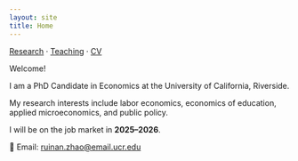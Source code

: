 ```yaml
---
layout: site
title: Home
---
```


[Research](research.md) · [Teaching](teaching.md) · [CV](CV_Ruinan.pdf)

Welcome!

I am a PhD Candidate in Economics at the University of California, Riverside.  

My research interests include labor economics, economics of education, applied microeconomics, and public policy.  

I will be on the job market in **2025–2026**.

📧 Email: [ruinan.zhao@email.ucr.edu](mailto:ruinan.zhao@email.ucr.edu)
